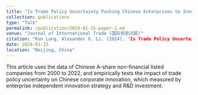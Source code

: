 ```yaml
---
title: "Is Trade Policy Uncertainty Pushing Chinese Enterprises to Innovate (in Chinese)"
collection: publications
type: "Talk"
permalink: /publication/2024-01-15-paper-1.md
venue: "Journal of International Trade (国际贸易问题)"
citation: "Kun Lang, Alexander X. Li. (2024). "Is Trade Policy Uncertainty Pushing Chinese Enterprises to Innovate (in Chinese)" <i>Journal of International Trade</i>. 2024(01):87-104."
date: 2024-01-15
location: "Beijing, China"
---
```


This article uses the data of Chinese A-share non-financial listed companies from 2000 to 2022, and empirically tests the impact of trade policy uncertainty on Chinese corporate innovation, which measured by enterprise independent innovation strategy and R&D investment.
